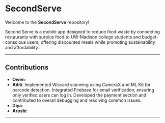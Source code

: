 # SecondServe 

Welcome to the **SecondServe** repository! 

Second Serve is a mobile app designed to reduce food waste by connecting restaurants with surplus food to UW-Madison college students and budget-conscious users, offering discounted meals while promoting sustainability and affordability. 

---

## Contributions

- **Owen**: 
- **Aditi**: Implemented Wiscard scanning using CameraX and ML Kit for barcode detection. Integrated Firebase for email verification, ensuring only verified users can log in. Developed the payment section and contributed to overall debugging and resolving common issues.
- **Diya**: 
- **Arushi**:

---
